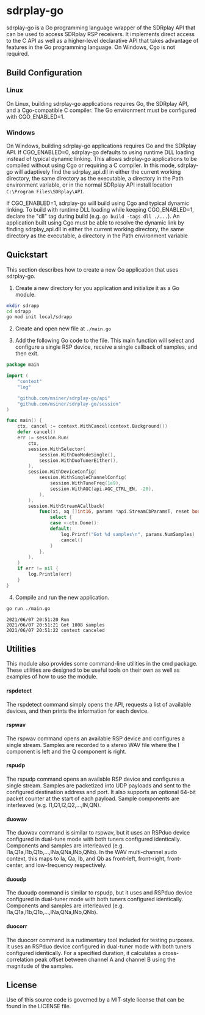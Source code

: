 # sdrplay-go

sdrplay-go is a Go programming language wrapper of the SDRplay API that can be
used to access SDRplay RSP receivers. It implements direct access to the C API
as well as a higher-level declarative API that takes advantage of features in
the Go programming language. On Windows, Cgo is not required.

## Build Configuration

### Linux
On Linux, building sdrplay-go applications requires Go, the SDRplay API, and
a Cgo-compatible C compiler. The Go environment must be configured with CGO_ENABLED=1.

### Windows
On Windows, building sdrplay-go applications requires Go and the SDRplay API.
If CGO_ENABLED=0, sdrplay-go defaults to using runtime DLL loading instead of
typical dynamic linking. This allows sdrplay-go applications to be compiled without
using Cgo or requiring a C compiler. In this mode, sdrplay-go will adaptively
find the sdrplay_api.dll in either the current working directory, the same
directory as the executable, a directory in the Path environment variable, or
in the normal SDRplay API install location `C:\Program Files\SDRplay\API`.

If CGO_ENABLED=1, sdrplay-go will build using Cgo and typical dynamic linking. To
build with runtime DLL loading while keeping CGO_ENABLED=1, declare the "dll" tag
during build (e.g. `go build -tags dll ./...`). An application built using Cgo
must be able to resolve the dynamic link by finding sdrplay_api.dll in either the
current working directory, the same directory as the executable, a directory in
the Path environment variable

## Quickstart

This section describes how to create a new Go application that uses
sdrplay-go.

1. Create a new directory for you application and initialize it as
a Go module.
```sh
mkdir sdrapp
cd sdrapp
go mod init local/sdrapp
```

2. Create and open new file at ```./main.go```

3. Add the following Go code to the file. This main function will
select and configure a single RSP device, receive a single callback
of samples, and then exit. 
```go
package main

import (
	"context"
	"log"

	"github.com/msiner/sdrplay-go/api"
	"github.com/msiner/sdrplay-go/session"
)

func main() {
	ctx, cancel := context.WithCancel(context.Background())
	defer cancel()
	err := session.Run(
		ctx,
		session.WithSelector(
			session.WithDuoModeSingle(),
			session.WithDuoTunerEither(),
		),
		session.WithDeviceConfig(
			session.WithSingleChannelConfig(
				session.WithTuneFreq(1e9),
				session.WithAGC(api.AGC_CTRL_EN, -20),
			),
		),
		session.WithStreamACallback(
			func(xi, xq []int16, params *api.StreamCbParamsT, reset bool) {
				select {
				case <-ctx.Done():
				default:
					log.Printf("Got %d samples\n", params.NumSamples)
					cancel()
				}
			},
		),
	)
	if err != nil {
		log.Println(err)
	}
}
```

4. Compile and run the new application.
```sh
go run ./main.go
```
```
2021/06/07 20:51:20 Run
2021/06/07 20:51:21 Got 1008 samples
2021/06/07 20:51:22 context canceled
```

## Utilities

This module also provides some command-line utilities in the cmd package.
These utilities are designed to be useful tools on their own as well as
examples of how to use the module.

#### rspdetect
The rspdetect command simply opens the API, requests a list of available
devices, and then prints the information for each device.

#### rspwav
The rspwav command opens an available RSP device and configures a single
stream. Samples are recorded to a stereo WAV file where the I component
is left and the Q component is right.

#### rspudp
The rspudp command opens an available RSP device and configures a single
stream. Samples are packetized into UDP payloads and sent to the configured
destination address and port. It also supports an optional 64-bit packet
counter at the start of each payload. Sample components are interleaved
(e.g. I1,Q1,I2,Q2,...,IN,QN).

#### duowav
The duowav command is similar to rspwav, but it uses an RSPduo device
configured in dual-tune mode with both tuners configured identically.
Components and samples are interleaved
(e.g. I1a,Q1a,I1b,Q1b,...,INa,QNa,INb,QNb). In the WAV multi-channel
audo context, this maps to Ia, Qa, Ib, and Qb as front-left, front-right,
front-center, and low-frequency respectively.

#### duoudp
The duoudp command is similar to rspudp, but it uses and RSPduo device
configured in dual-tuner mode with both tuners configured identically.
Components and samples are interleaved
(e.g. I1a,Q1a,I1b,Q1b,...,INa,QNa,INb,QNb).

#### duocorr
The duocorr command is a rudimentary tool included for testing purposes.
It uses an RSPduo device configured in dual-tuner mode with both tuners
configured identically. For a specified duration, it calculates a
cross-correlation peak offset between channel A and channel B using the
magnitude of the samples.

## License

Use of this source code is governed by a MIT-style license that can be
found in the LICENSE file.
